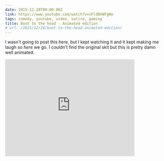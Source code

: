```yaml
---
date: 2015-12-28T00:00:00Z
link: https://www.youtube.com/watch?v=vFldBVWFgWo
tags: comedy, youtube, video, satire, gaming
title: Boot to the head - Animated edition
# url: /2015/12/28/boot-to-the-head-animated-edition/
---
```


I wasn't going to post this here, but I kept watching it and it kept making me laugh so *here* we go. I couldn't find the original skit but this is pretty damn well animated.

<div class="video">

<iframe width="420" height="315" src="https://www.youtube.com/embed/vFldBVWFgWo" frameborder="0" allowfullscreen></iframe>

</div>